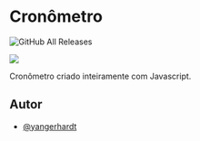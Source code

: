 # Cronômetro
![GitHub All Releases](https://img.shields.io/github/last-commit/Yangerhardt/Alura_Immersion?logo=GitHub)

![](https://github.com/Yangerhardt/Cronometro/blob/main/Animation.gif)

Cronômetro criado inteiramente com Javascript.


## Autor

- [@yangerhardt](https://www.github.com/Yangerhardt)
